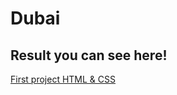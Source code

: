 # Dubai

## Result you can see here!

[First project HTML & CSS](https://snakeage.github.io/Dubai/)
